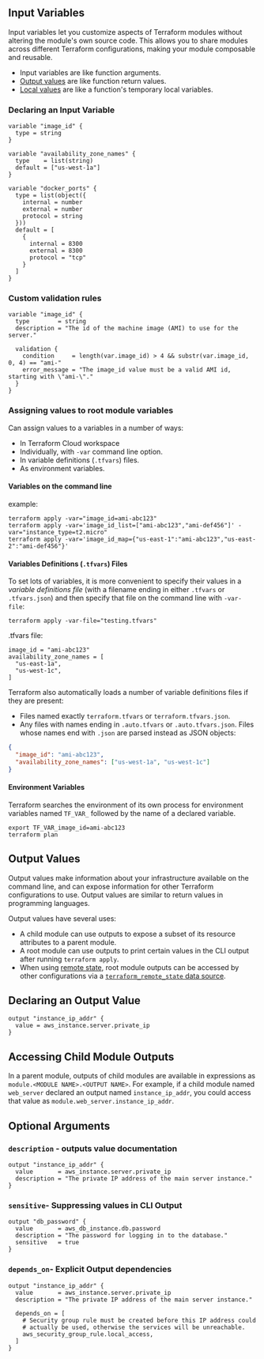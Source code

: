 ## Input Variables
Input variables let you customize aspects of Terraform modules without altering the module's own source code. This allows you to share modules across different Terraform configurations, making your module composable and reusable.
- Input variables are like function arguments.
- [Output values](https://developer.hashicorp.com/terraform/language/v1.1.x/values/outputs) are like function return values.
- [Local values](https://developer.hashicorp.com/terraform/language/v1.1.x/values/locals) are like a function's temporary local variables.

### Declaring an Input Variable
```hcl
variable "image_id" {
  type = string
}

variable "availability_zone_names" {
  type    = list(string)
  default = ["us-west-1a"]
}

variable "docker_ports" {
  type = list(object({
    internal = number
    external = number
    protocol = string
  }))
  default = [
    {
      internal = 8300
      external = 8300
      protocol = "tcp"
    }
  ]
}

```

### Custom validation rules
```hcl
variable "image_id" {
  type        = string
  description = "The id of the machine image (AMI) to use for the server."

  validation {
    condition     = length(var.image_id) > 4 && substr(var.image_id, 0, 4) == "ami-"
    error_message = "The image_id value must be a valid AMI id, starting with \"ami-\"."
  }
}
```

### Assigning values to root module variables
Can assign values to a variables in a number of ways:
- In Terraform Cloud workspace
- Individually, with `-var` command line option.
- In variable definitions (`.tfvars`) files.
- As environment variables.

#### Variables on the command line
example:
```hcl
terraform apply -var="image_id=ami-abc123"
terraform apply -var='image_id_list=["ami-abc123","ami-def456"]' -var="instance_type=t2.micro"
terraform apply -var='image_id_map={"us-east-1":"ami-abc123","us-east-2":"ami-def456"}'
```

#### Variables Definitions (`.tfvars`) Files
To set lots of variables, it is more convenient to specify their values in a _variable definitions file_ (with a filename ending in either `.tfvars` or `.tfvars.json`) and then specify that file on the command line with `-var-file`:
```hcl
terraform apply -var-file="testing.tfvars"
```
.tfvars file:
```hcl
image_id = "ami-abc123"
availability_zone_names = [
  "us-east-1a",
  "us-west-1c",
]
```
Terraform also automatically loads a number of variable definitions files if they are present:
- Files named exactly `terraform.tfvars` or `terraform.tfvars.json`.
- Any files with names ending in `.auto.tfvars` or `.auto.tfvars.json`.
Files whose names end with `.json` are parsed instead as JSON objects:
```json
{
  "image_id": "ami-abc123",
  "availability_zone_names": ["us-west-1a", "us-west-1c"]
}
```

#### Environment Variables
Terraform searches the environment of its own process for environment variables named `TF_VAR_` followed by the name of a declared variable.
```hcl
export TF_VAR_image_id=ami-abc123
terraform plan
```

## Output Values
Output values make information about your infrastructure available on the command line, and can expose information for other Terraform configurations to use. Output values are similar to return values in programming languages.

Output values have several uses:
- A child module can use outputs to expose a subset of its resource attributes to a parent module.
- A root module can use outputs to print certain values in the CLI output after running `terraform apply`.
- When using [remote state](https://developer.hashicorp.com/terraform/language/v1.1.x/state/remote), root module outputs can be accessed by other configurations via a [`terraform_remote_state` data source](https://developer.hashicorp.com/terraform/language/v1.1.x/state/remote-state-data).

## Declaring an Output Value
```hcl
output "instance_ip_addr" {
  value = aws_instance.server.private_ip
}
```

## Accessing Child Module Outputs
In a parent module, outputs of child modules are available in expressions as `module.<MODULE NAME>.<OUTPUT NAME>`. For example, if a child module named `web_server` declared an output named `instance_ip_addr`, you could access that value as `module.web_server.instance_ip_addr`.

## Optional Arguments
### `description` - outputs value documentation

```hcl
output "instance_ip_addr" {
  value       = aws_instance.server.private_ip
  description = "The private IP address of the main server instance."
}
```

### `sensitive`- Suppressing values in CLI Output

```hcl
output "db_password" {
  value       = aws_db_instance.db.password
  description = "The password for logging in to the database."
  sensitive   = true
}
```

### `depends_on`- Explicit Output dependencies

```hcl
output "instance_ip_addr" {
  value       = aws_instance.server.private_ip
  description = "The private IP address of the main server instance."

  depends_on = [
    # Security group rule must be created before this IP address could
    # actually be used, otherwise the services will be unreachable.
    aws_security_group_rule.local_access,
  ]
}
```


